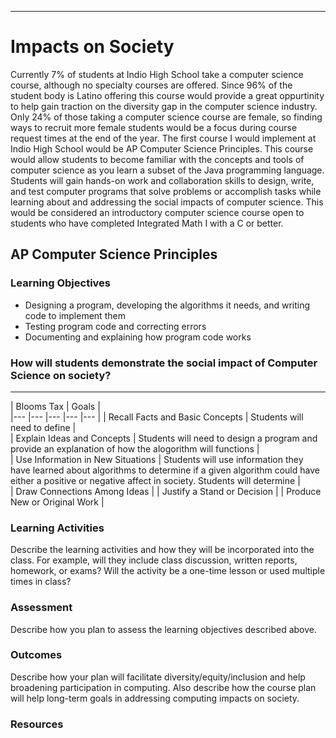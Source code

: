 
---

# Impacts on Society


Currently 7% of students at Indio High School take a computer science course, although no specialty courses are offered. Since 96% of the student body is Latino offering this course would provide a great oppurtinity to help gain traction on the diversity gap in the computer science industry. Only 24% of those taking a computer science course are female, so finding ways to recruit more female students would be a focus during course request times at the end of the year. The first course I would implement at Indio High School would be AP Computer Science Principles.  This course would allow students to become familiar with the concepts and tools of computer science as you learn a subset of the Java programming language.  Students will gain hands-on work and collaboration skills to design, write, and test computer programs that solve problems or accomplish tasks while learning about and addressing the social impacts of computer science. This would be considered an introductory computer science course open to students who have completed Integrated Math I with a C or better. 



## AP Computer Science Principles

### Learning Objectives

- Designing a program, developing the algorithms it needs, and writing code to implement them
- Testing program code and correcting errors
- Documenting and explaining how program code works

### How will students demonstrate the social impact of Computer Science on society?
---

| Blooms Tax  	| Goals  	|   	
|---	|---	|---	|---	|---	|
|  Recall Facts and Basic Concepts 	|  Students will need to define  	|   
|  Explain Ideas and Concepts 	|  Students will need to design a program and provide an explanation of how the alogorithm will functions 	|   
|  Use Information in New Situations 	| Students will use information they have learned about algorithms to determine if a given algorithm could have either a positive or negative affect in society. Students will determine   	|   	
|  Draw Connections Among Ideas  |
|  Justify a Stand or Decision   |
|  Produce New or Original Work  |




### Learning Activities

Describe the learning activities and how they will be incorporated into the class. For example, will they include class discussion, written reports, homework, or exams? Will the activity be a one-time lesson or used multiple times in class?

### Assessment

Describe how you plan to assess the learning objectives described above.

### Outcomes

Describe how your plan will facilitate diversity/equity/inclusion and help broadening participation in computing. Also describe how the course plan will help long-term goals in addressing computing impacts on society.

### Resources
